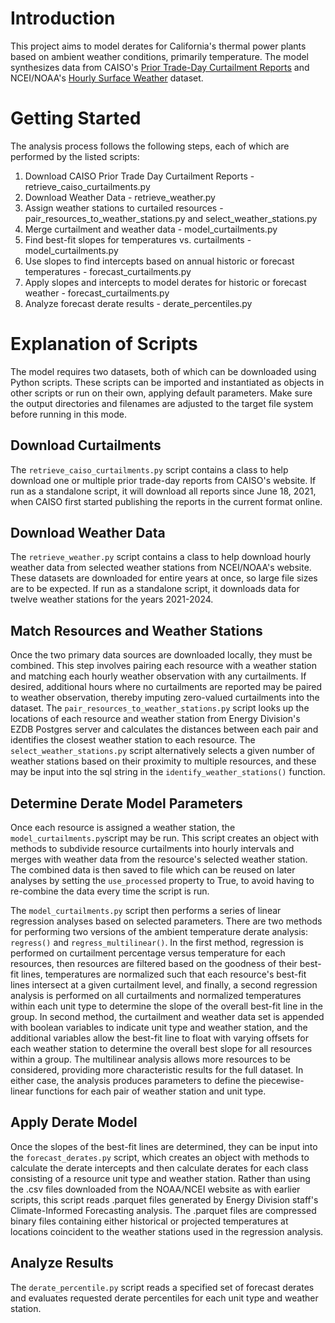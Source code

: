 # Introduction
This project aims to model derates for California's thermal power plants based
on ambient weather conditions, primarily temperature. The model synthesizes data
from CAISO's [Prior Trade-Day Curtailment Reports](https://www.caiso.com/market/Pages/OutageManagement/CurtailedandNonOperationalGenerators.aspx)
and NCEI/NOAA's [Hourly Surface Weather](https://www.ncei.noaa.gov/data/global-hourly/)
dataset.

# Getting Started
The analysis process follows the following steps, each of which are performed by
the listed scripts:
1. Download CAISO Prior Trade Day Curtailment Reports - retrieve_caiso_curtailments.py
2. Download Weather Data - retrieve_weather.py
3. Assign weather stations to curtailed resources - pair_resources_to_weather_stations.py and select_weather_stations.py
4. Merge curtailment and weather data - model_curtailments.py
5. Find best-fit slopes for temperatures vs. curtailments - model_curtailments.py
6. Use slopes to find intercepts based on annual historic or forecast temperatures - forecast_curtailments.py
7. Apply slopes and intercepts to model derates for historic or forecast weather - forecast_curtailments.py
8. Analyze forecast derate results - derate_percentiles.py

# Explanation of Scripts
The model requires two datasets, both of which can be downloaded using Python
scripts. These scripts can be imported and instantiated as objects in other
scripts or run on their own, applying default parameters. Make sure the output
directories and filenames are adjusted to the target file system before running
in this mode.

## Download Curtailments
The `retrieve_caiso_curtailments.py` script contains a class to help
download one or multiple prior trade-day reports from CAISO's website. If run
as a standalone script, it will download all reports since June 18, 2021, when
CAISO first started publishing the reports in the current format online.

## Download Weather Data
The `retrieve_weather.py` script contains a class to help download hourly
weather data from selected weather stations from NCEI/NOAA's website. These
datasets are downloaded for entire years at once, so large file sizes are to be
expected. If run as a standalone script, it downloads data for twelve weather
stations for the years 2021-2024.

## Match Resources and Weather Stations
Once the two primary data sources are downloaded locally, they must be combined.
This step involves pairing each resource with a weather station and matching
each hourly weather observation with any curtailments. If desired, additional
hours where no curtailments are reported may be paired to weather observation,
thereby imputing zero-valued curtailments into the dataset. The
`pair_resources_to_weather_stations.py` script looks up the locations of each
resource and weather station from Energy Division's EZDB Postgres server and
calculates the distances between each pair and identifies the closest weather
station to each resource. The `select_weather_stations.py` script alternatively
selects a given number of weather stations based on their proximity to multiple
resources, and these may be input into the sql string in the
`identify_weather_stations()` function.

## Determine Derate Model Parameters
Once each resource is assigned a weather station, the
`model_curtailments.py`script may be run. This script creates an object
with methods to subdivide resource curtailments into hourly intervals and merges
with weather data from the resource's selected weather station. The combined
data is then saved to file which can be reused on later analyses by setting the
`use_processed` property to True, to avoid having to re-combine the data every
time the script is run.

The `model_curtailments.py` script then performs a series of linear
regression analyses based on selected parameters. There are two methods for
performing two versions of the ambient temperature derate analysis: `regress()`
and `regress_multilinear()`. In the first method, regression is performed on
curtailment percentage versus temperature for each resources, then resources are
filtered based on the goodness of their best-fit lines, temperatures are
normalized such that each resource's best-fit lines intersect at a given
curtailment level, and finally, a second regression analysis is performed on all
curtailments and normalized temperatures within each unit type to determine the
slope of the overall best-fit line in the group. In second method, the
curtailment and weather data set is appended with boolean variables to indicate
unit type and weather station, and the additional variables allow the best-fit
line to float with varying offsets for each weather station to determine the
overall best slope for all resources within a group. The multilinear analysis
allows more resources to be considered, providing more characteristic results
for the full dataset. In either case, the analysis produces parameters to
define the piecewise-linear functions for each pair of weather station and unit
type.

## Apply Derate Model
Once the slopes of the best-fit lines are determined, they can be input into the
`forecast_derates.py` script, which creates an object with methods to calculate
the derate intercepts and then calculate derates for each class consisting of a
resource unit type and weather station. Rather than using the .csv files
downloaded from the NOAA/NCEI website as with earlier scripts, this script reads
.parquet files generated by Energy Division staff's Climate-Informed Forecasting
analysis. The .parquet files are compressed binary files containing either
historical or projected temperatures at locations coincident to the weather
stations used in the regression analysis.

## Analyze Results
The `derate_percentile.py` script reads a specified set of forecast derates and
evaluates requested derate percentiles for each unit type and weather station.
